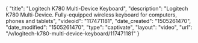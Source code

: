 {
    "title": "Logitech K780 Multi-Device Keyboard",
    "description": "Logitech K780 Multi-Device. Fully-equipped wireless keyboard for computers, phones and tablets",
    "videoid": "117471181",
    "date_created": "1505261470",
    "date_modified": "1505261470",
    "type": "captivate",
    "layout": "video",
    "url": "\/v\/logitech-k780-multi-device-keyboard\/117471181"
}